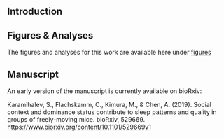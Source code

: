 ## Introduction

## Figures & Analyses
The figures and analyses for this work are available here under [figures](https://stoyokaramihalev.github.io/EEG_sleep/figures.html)

## Manuscript
An early version of the manuscript is currently available on bioRxiv:

Karamihalev, S., Flachskamm, C., Kimura, M., & Chen, A. (2019). Social context and dominance status contribute to sleep patterns and quality in groups of freely-moving mice. bioRxiv, 529669.
https://www.biorxiv.org/content/10.1101/529669v1
